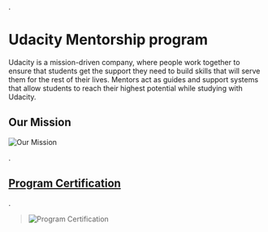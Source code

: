 .

# Udacity Mentorship program


Udacity is a mission-driven company, where people work together to ensure that students get the support they need to build skills that will serve them for the rest of their lives. Mentors act as guides and support systems that allow students to reach their highest potential while studying with Udacity.



## Our Mission


![Our Mission](https://video.udacity-data.com/topher/2020/August/5f447fe3_screen-shot-2020-08-24-at-8.04.58-pm/screen-shot-2020-08-24-at-8.04.58-pm.png)


.


## [Program  Certification  ](https://confirm.udacity.com/N9Q3HHTU)


.


> ![Program  Certification](https://user-images.githubusercontent.com/36210723/118921989-d9061780-b941-11eb-85cf-f7c4929aafa9.png)
